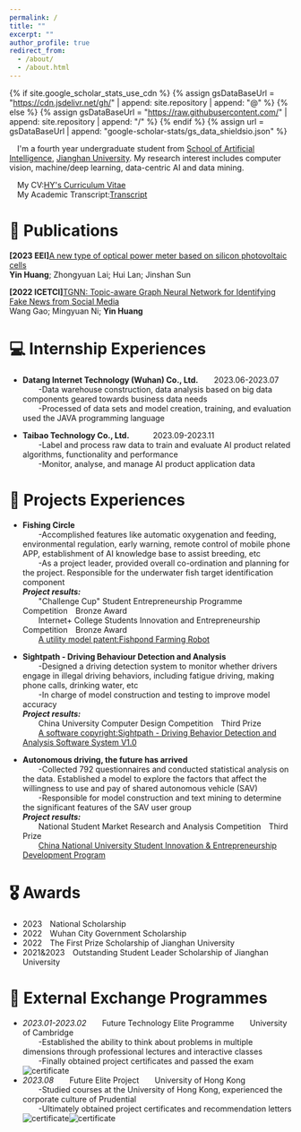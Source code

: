 ```yaml
---
permalink: /
title: ""
excerpt: ""
author_profile: true
redirect_from: 
  - /about/
  - /about.html
---
```


{% if site.google_scholar_stats_use_cdn %}
{% assign gsDataBaseUrl = "https://cdn.jsdelivr.net/gh/" | append: site.repository | append: "@" %}
{% else %}
{% assign gsDataBaseUrl = "https://raw.githubusercontent.com/" | append: site.repository | append: "/" %}
{% endif %}
{% assign url = gsDataBaseUrl | append: "google-scholar-stats/gs_data_shieldsio.json" %}

<span class='anchor' id='about-me'></span>

&emsp;I'm a fourth year undergraduate student from [School of Artificial Intelligence](https://sjxy.jhun.edu.cn/), [Jianghan University](https://www.jhun.edu.cn/). My research interest includes computer vision, machine/deep learning, data-centric AI and data mining.

&emsp;My CV:[HY's Curriculum Vitae](../assets/Curriculum_Vitae.pdf)  
&emsp;My Academic Transcript:[Transcript](../assets/Transcript.pdf)

# 📝 Publications 

**[2023 EEI]**[A new type of optical power meter based on silicon photovoltaic cells](https://ieeexplore.ieee.org/abstract/document/10212483)  
**Yin Huang**; Zhongyuan Lai; Hui Lan; Jinshan Sun  


**[2022 ICETCI]**[TGNN: Topic-aware Graph Neural Network for Identifying Fake News from Social Media](https://ieeexplore.ieee.org/document/9832149)  
Wang Gao; Mingyuan Ni; **Yin Huang**  

# 💻 Internship Experiences
- **Datang Internet Technology (Wuhan) Co., Ltd.**&emsp;&emsp;2023.06-2023.07  
&emsp;&emsp;-Data warehouse construction, data analysis based on big data components geared towards business data needs  
&emsp;&emsp;-Processed of data sets and model creation, training, and evaluation used the JAVA programming language


- **Taibao Technology Co., Ltd.**&emsp;&emsp;&emsp;2023.09-2023.11  
&emsp;&emsp;-Label and process raw data to train and evaluate AI product related algorithms, functionality and performance  
&emsp;&emsp;-Monitor, analyse, and manage AI product application data

# 📖 Projects Experiences
- **Fishing Circle**  
&emsp;&emsp;-Accomplished features like automatic oxygenation and feeding, environmental regulation, early warning, remote control of mobile phone APP, establishment of AI knowledge base to assist breeding, etc  
&emsp;&emsp;-As a project leader, provided overall co-ordination and planning for the project. Responsible for the underwater fish target identification component   
***Project results:***  
&emsp;&emsp;"Challenge Cup" Student Entrepreneurship Programme Competition&emsp;Bronze Award  
&emsp;&emsp;Internet+ College Students Innovation and Entrepreneurship Competition&emsp;Bronze Award  
&emsp;&emsp;[A utility model patent:Fishpond Farming Robot](../assets/patent.pdf)  


- **Sightpath - Driving Behaviour Detection and Analysis**  
&emsp;&emsp;-Designed a driving detection system to monitor whether drivers engage in illegal driving behaviors, including fatigue driving, making phone calls, drinking water, etc  
&emsp;&emsp;-In charge of model construction and testing to improve model accuracy  
***Project results:***   
&emsp;&emsp;China University Computer Design Competition&emsp;Third Prize  
&emsp;&emsp;[A software copyright:Sightpath - Driving Behavior Detection and Analysis Software System V1.0](../images/copyright.jpg)  


- **Autonomous driving, the future has arrived**  
&emsp;&emsp;-Collected 792 questionnaires and conducted statistical analysis on the data. Established a model to explore the factors that affect the willingness to use and pay of shared autonomous vehicle (SAV)  
&emsp;&emsp;-Responsible for model construction and text mining to determine the significant features of the SAV user group  
***Project results:***  
&emsp;&emsp;National Student Market Research and Analysis Competition&emsp;Third Prize  
&emsp;&emsp;[China National University Student Innovation & Entrepreneurship Development Program](../images/certificate.jpg)

# 🎖 Awards
- 2023&emsp;National Scholarship  
- 2022&emsp;Wuhan City Government Scholarship  
- 2022&emsp;The First Prize Scholarship of Jianghan University  
- 2021&2023&emsp;Outstanding Student Leader Scholarship of Jianghan University  

# 💬 External Exchange Programmes
- *2023.01-2023.02*&emsp;&emsp;Future Technology Elite Programme&emsp;&emsp;University of Cambridge  
&emsp;&emsp;-Established the ability to think about problems in multiple dimensions through professional lectures and interactive classes  
&emsp;&emsp;-Finally obtained project certificates and passed the exam  
![certificate](../images/certificate1.jpg)
- *2023.08*&emsp;&emsp;Future Elite Project&emsp;&emsp;University of Hong Kong  
&emsp;&emsp;-Studied courses at the University of Hong Kong, experienced the corporate culture of Prudential  
&emsp;&emsp;-Ultimately obtained project certificates and recommendation letters  
![certificate](../images/certificate2.jpg)![certificate](../images/certificate3.jpg)

